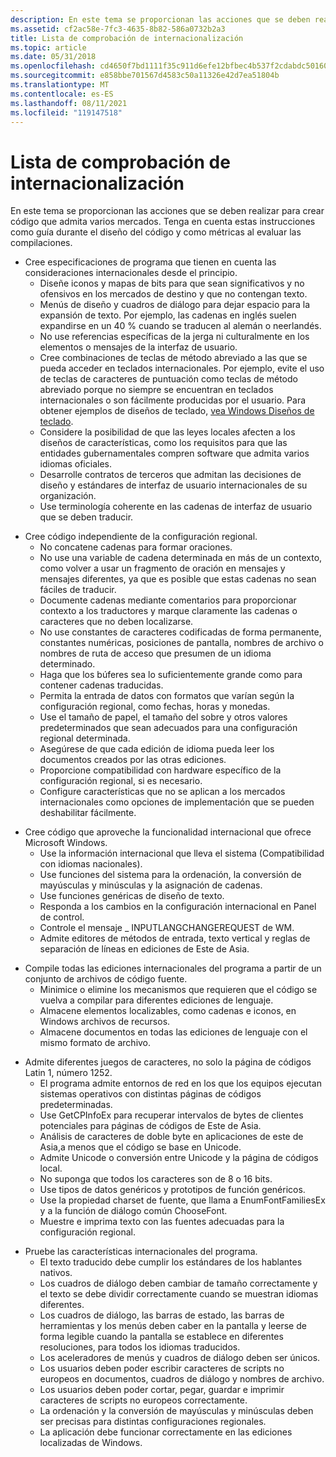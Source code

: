 ```yaml
---
description: En este tema se proporcionan las acciones que se deben realizar para crear código que admita varios mercados. Tenga en cuenta estas instrucciones como guía durante el diseño del código y como métricas al evaluar las compilaciones.
ms.assetid: cf2ac58e-7fc3-4635-8b82-586a0732b2a3
title: Lista de comprobación de internacionalización
ms.topic: article
ms.date: 05/31/2018
ms.openlocfilehash: cd4650f7bd1111f35c911d6efe12bfbec4b537f2cdabdc50160965b5e602708b
ms.sourcegitcommit: e858bbe701567d4583c50a11326e42d7ea51804b
ms.translationtype: MT
ms.contentlocale: es-ES
ms.lasthandoff: 08/11/2021
ms.locfileid: "119147518"
---
```

# <a name="internationalization-checklist"></a>Lista de comprobación de internacionalización

En este tema se proporcionan las acciones que se deben realizar para crear código que admita varios mercados. Tenga en cuenta estas instrucciones como guía durante el diseño del código y como métricas al evaluar las compilaciones.

-   Cree especificaciones de programa que tienen en cuenta las consideraciones internacionales desde el principio.
    -   Diseñe iconos y mapas de bits para que sean significativos y no ofensivos en los mercados de destino y que no contengan texto.
    -   Menús de diseño y cuadros de diálogo para dejar espacio para la expansión de texto. Por ejemplo, las cadenas en inglés suelen expandirse en un 40 % cuando se traducen al alemán o neerlandés.
    -   No use referencias específicas de la jerga ni culturalmente en los elementos o mensajes de la interfaz de usuario.
    -   Cree combinaciones de teclas de método abreviado a las que se pueda acceder en teclados internacionales. Por ejemplo, evite el uso de teclas de caracteres de puntuación como teclas de método abreviado porque no siempre se encuentran en teclados internacionales o son fácilmente producidas por el usuario. Para obtener ejemplos de diseños de teclado, [vea Windows Diseños de teclado](https://msdn.microsoft.com/goglobal/bb964651.aspx).
    -   Considere la posibilidad de que las leyes locales afecten a los diseños de características, como los requisitos para que las entidades gubernamentales compren software que admita varios idiomas oficiales.
    -   Desarrolle contratos de terceros que admitan las decisiones de diseño y estándares de interfaz de usuario internacionales de su organización.
    -   Use terminología coherente en las cadenas de interfaz de usuario que se deben traducir.

<!-- -->

-   Cree código independiente de la configuración regional.
    -   No concatene cadenas para formar oraciones.
    -   No use una variable de cadena determinada en más de un contexto, como volver a usar un fragmento de oración en mensajes y mensajes diferentes, ya que es posible que estas cadenas no sean fáciles de traducir.
    -   Documente cadenas mediante comentarios para proporcionar contexto a los traductores y marque claramente las cadenas o caracteres que no deben localizarse.
    -   No use constantes de caracteres codificadas de forma permanente, constantes numéricas, posiciones de pantalla, nombres de archivo o nombres de ruta de acceso que presumen de un idioma determinado.
    -   Haga que los búferes sea lo suficientemente grande como para contener cadenas traducidas.
    -   Permita la entrada de datos con formatos que varían según la configuración regional, como fechas, horas y monedas.
    -   Use el tamaño de papel, el tamaño del sobre y otros valores predeterminados que sean adecuados para una configuración regional determinada.
    -   Asegúrese de que cada edición de idioma pueda leer los documentos creados por las otras ediciones.
    -   Proporcione compatibilidad con hardware específico de la configuración regional, si es necesario.
    -   Configure características que no se aplican a los mercados internacionales como opciones de implementación que se pueden deshabilitar fácilmente.

<!-- -->

-   Cree código que aproveche la funcionalidad internacional que ofrece Microsoft Windows.
    -   Use la información internacional que lleva el sistema (Compatibilidad con idiomas nacionales).
    -   Use funciones del sistema para la ordenación, la conversión de mayúsculas y minúsculas y la asignación de cadenas.
    -   Use funciones genéricas de diseño de texto.
    -   Responda a los cambios en la configuración internacional en Panel de control.
    -   Controle el mensaje \_ INPUTLANGCHANGEREQUEST de WM.
    -   Admite editores de métodos de entrada, texto vertical y reglas de separación de líneas en ediciones de Este de Asia.

<!-- -->

-   Compile todas las ediciones internacionales del programa a partir de un conjunto de archivos de código fuente.
    -   Minimice o elimine los mecanismos que requieren que el código se vuelva a compilar para diferentes ediciones de lenguaje.
    -   Almacene elementos localizables, como cadenas e iconos, en Windows archivos de recursos.
    -   Almacene documentos en todas las ediciones de lenguaje con el mismo formato de archivo.

<!-- -->

-   Admite diferentes juegos de caracteres, no solo la página de códigos Latin 1, número 1252.
    -   El programa admite entornos de red en los que los equipos ejecutan sistemas operativos con distintas páginas de códigos predeterminadas.
    -   Use GetCPInfoEx para recuperar intervalos de bytes de clientes potenciales para páginas de códigos de Este de Asia.
    -   Análisis de caracteres de doble byte en aplicaciones de este de Asia,a menos que el código se base en Unicode.
    -   Admite Unicode o conversión entre Unicode y la página de códigos local.
    -   No suponga que todos los caracteres son de 8 o 16 bits.
    -   Use tipos de datos genéricos y prototipos de función genéricos.
    -   Use la propiedad charset de fuente, que llama a EnumFontFamiliesEx y a la función de diálogo común ChooseFont.
    -   Muestre e imprima texto con las fuentes adecuadas para la configuración regional.

<!-- -->

-   Pruebe las características internacionales del programa.
    -   El texto traducido debe cumplir los estándares de los hablantes nativos.
    -   Los cuadros de diálogo deben cambiar de tamaño correctamente y el texto se debe dividir correctamente cuando se muestran idiomas diferentes.
    -   Los cuadros de diálogo, las barras de estado, las barras de herramientas y los menús deben caber en la pantalla y leerse de forma legible cuando la pantalla se establece en diferentes resoluciones, para todos los idiomas traducidos.
    -   Los aceleradores de menús y cuadros de diálogo deben ser únicos.
    -   Los usuarios deben poder escribir caracteres de scripts no europeos en documentos, cuadros de diálogo y nombres de archivo.
    -   Los usuarios deben poder cortar, pegar, guardar e imprimir caracteres de scripts no europeos correctamente.
    -   La ordenación y la conversión de mayúsculas y minúsculas deben ser precisas para distintas configuraciones regionales.
    -   La aplicación debe funcionar correctamente en las ediciones localizadas de Windows.

 

 




